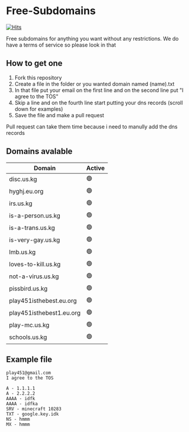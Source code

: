 # Free-Subdomains
[![Hits](https://hits.seeyoufarm.com/api/count/incr/badge.svg?url=https%3A%2F%2Fgithub.com%2Fplay451%2FFree-Subdomains&count_bg=%2379C83D&title_bg=%23555555&icon=&icon_color=%23E7E7E7&title=Veiws&edge_flat=false)](https://hits.seeyoufarm.com)

Free subdomains for anything you want without any restrictions. We do have a terms of service so please look in that

## How to get one

1. Fork this repository
2. Create a file in the folder or you wanted domain named (name).txt
3. In that file put your email on the first line and on the second line put "I agree to the TOS"
4. Skip a line and on the fourth line start putting your dns records (scroll down for examples)
5. Save the file and make a pull request

Pull request can take them time because i need to manully add the dns records

## Domains avalable 

| Domain | Active |
| --- | --- |
| disc.us.kg | :green_circle: |
| hyghj.eu.org | :green_circle: |
| irs.us.kg | :green_circle: |
| is-a-person.us.kg | :green_circle: |
| is-a-trans.us.kg | :green_circle: |
| is-very-gay.us.kg | :green_circle: |
| lmb.us.kg | :green_circle: |
| loves-to-kill.us.kg | :green_circle: |
| not-a-virus.us.kg | :green_circle: |
| pissbird.us.kg | :green_circle: |
| play451isthebest.eu.org | :green_circle: |
| play451isthebest1.eu.org | :green_circle: |
| play-mc.us.kg | :green_circle: |
| schools.us.kg | :green_circle: |


## Example file

```
play451@gmail.com
I agree to the TOS

A - 1.1.1.1
A - 2.2.2.2
AAAA - idfk
AAAA - idfka
SRV - minecraft 10283
TXT - google.key.idk
NS - hmmm
MX - hmmm
```
